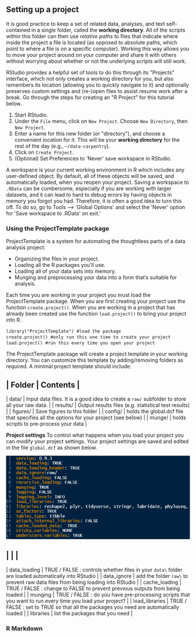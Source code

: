 ## Setting up a project

It is good practice to keep a set of related data, analyses, and text
self-contained in a single folder, called the **working directory**. All of the
scripts within this folder can then use *relative paths* to files that indicate
where inside the project a file is located (as opposed to absolute paths, which
point to where a file is on a specific computer). Working this way allows you to
move your project around on your computer and share it with others
without worrying about whether or not the underlying scripts will still work.

RStudio provides a helpful set of tools to do this through its "Projects"
interface, which not only creates a working directory for you, but also
remembers its location (allowing you to quickly navigate to it) and optionally
preserves custom settings and (re-)open files to assist resume work after
a break. Go through the steps for creating an "R Project" for this tutorial
below.

1.  Start RStudio.
2.  Under the `File` menu, click on `New Project`. Choose `New Directory`, then
    `New Project`.
3.  Enter a name for this new folder (or "directory"), and choose a convenient
    location for it. This will be your **working directory** for the rest of the
    day (e.g., `~/data-carpentry`).
4.  Click on `Create Project`.
5.  (Optional) Set Preferences to 'Never' save workspace in RStudio.

A workspace is your current working environment in R which includes any
user-defined object. By default, all of these objects will be saved, and
automatically loaded, when you reopen your project. Saving a workspace to
`.RData` can be cumbersome, especially if you are working with larger datasets,
and it can lead to hard to debug errors by having objects in memory you forgot
you had. Therefore, it is often a good idea to turn this off. To do so, go to
Tools --\> 'Global Options' and select the 'Never' option for
'Save workspace to .RData' on exit.'

### Using the ProjectTemplate package

ProjectTemplate is a system for automating the thoughtless parts of a data analysis project:

- Organizing the files in your project.
- Loading all the R packages you’ll use.
- Loading all of your data sets into memory.
- Munging and preprocessing your data into a form that’s suitable for analysis.

Each time you are working in your project you must load the ProjectTemplate package. 
When you are first creating your project use the function `create.project()`. When you
are working in a project that has already been created use the function `load.project()` 
to bring your project into R.
```
library("ProjectTemplate") #load the package
create.project() #only run this one time to create your project
load.project() #run this every time you open your project
```

The ProjectTemplate package will create a project template in your working directory. You can customize this template
by adding/removing folders as required. A minimal project template should include: 

| Folder | Contents |
------------------------
| data/ | Input data files. It is a good idea to create a `raw/` subfolder to store all your raw data. |
| results/ | Output results files (e.g. statistical test results) |
| figures/ | Save figures to this folder | 
| config/ | holds the global.dcf file that specifies all the options for your project (see below) | 
| munge/ | holds scripts to pre-process your data |

**Project settings**
To control what happens when you load your project you can modify your project settings. 
Your project settings are saved and edited in the file `global.dcf` as shown below. 

![](images/global-config.PNG)

| | |
--------------
| data_loading | TRUE / FALSE : controls whether files in your `data\` folder are loaded automatically into RStudio |
| data_ignore | add the folder `raw\` to prevent raw data files from being loading into RStudio |
| cache_loading | TRUE / FALSE : change to FALSE to prevent previous outputs from being loaded |
| munging | TRUE / FALSE : do you have pre-processing scripts that you want to run every time you load your project? |
| load_libraries | TRUE / FALSE : set to TRUE so that all the packages you need are automatically loaded | 
| libraries | list the packages that you need |

### R Markdown


